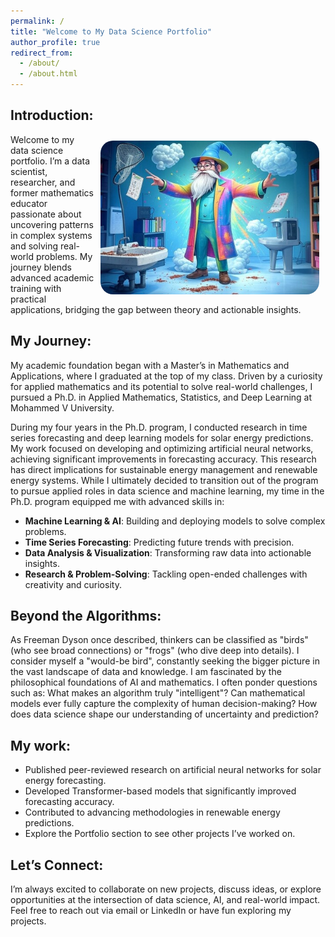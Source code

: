 ```yaml
---
permalink: /
title: "Welcome to My Data Science Portfolio"
author_profile: true
redirect_from: 
  - /about/
  - /about.html
---
```


## Introduction:

<img src="/images/header2.jpg" alt="Headere" style="float:right; margin:10px; width:350px; border-radius: 20px;">

Welcome to my data science portfolio. I’m a data scientist, researcher, and former mathematics educator passionate about uncovering patterns in complex systems and solving real-world problems. My journey blends advanced academic training with practical applications, bridging the gap between theory and actionable insights.

## My Journey: 

My academic foundation began with a Master’s in Mathematics and Applications, where I graduated at the top of my class. Driven by a curiosity for applied mathematics and its potential to solve real-world challenges, I pursued a Ph.D. in Applied Mathematics, Statistics, and Deep Learning at Mohammed V University.

During my four years in the Ph.D. program, I conducted research in time series forecasting and deep learning models for solar energy predictions. My work focused on developing and optimizing artificial neural networks, achieving significant improvements in forecasting accuracy. This research has direct implications for sustainable energy management and renewable energy systems.
While I ultimately decided to transition out of the program to pursue applied roles in data science and machine learning, my time in the Ph.D. program equipped me with advanced skills in:

- **Machine Learning & AI**: Building and deploying models to solve complex problems.
- **Time Series Forecasting**: Predicting future trends with precision.
- **Data Analysis & Visualization**: Transforming raw data into actionable insights.
- **Research & Problem-Solving**: Tackling open-ended challenges with creativity and curiosity.

## Beyond the Algorithms:

As Freeman Dyson once described, thinkers can be classified as "birds" (who see broad connections) or "frogs" (who dive deep into details). I consider myself a "would-be bird", constantly seeking the bigger picture in the vast landscape of data and knowledge. I am fascinated by the philosophical foundations of AI and mathematics. I often ponder questions such as: What makes an algorithm truly "intelligent"? Can mathematical models ever fully capture the complexity of human decision-making? How does data science shape our understanding
of uncertainty and prediction?

## My work:

- Published peer-reviewed research on artificial neural networks for solar energy forecasting.
- Developed Transformer-based models that significantly improved forecasting accuracy.
- Contributed to advancing methodologies in renewable energy predictions.
- Explore the Portfolio section to see other projects I’ve worked on.

## Let’s Connect:

I’m always excited to collaborate on new projects, discuss ideas, or explore opportunities at the intersection of data science, AI, and real-world impact. Feel free to reach out via email or LinkedIn or have fun exploring my projects. 

